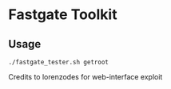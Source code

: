 # Fastgate Toolkit

## Usage
`./fastgate_tester.sh getroot`

Credits to lorenzodes for web-interface exploit
